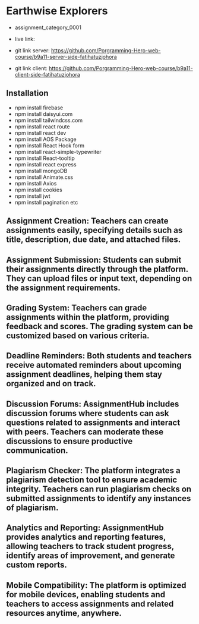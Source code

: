 # Earthwise Explorers

- assignment_category_0001


- live link: 


- git link server: https://github.com/Porgramming-Hero-web-course/b9a11-server-side-fatihatuzjohora


- git link client: https://github.com/Porgramming-Hero-web-course/b9a11-client-side-fatihatuzjohora




## Installation
- npm install firebase
- npm install daisyui.com
- npm install tailwindcss.com
- npm install react route
- npm install react dev
- npm install AOS Package
- npm install React Hook form
- npm install react-simple-typewriter
- npm install React-tooltip
- npm install react express
- npm install mongoDB
- npm install Animate.css 
- npm install Axios 
- npm install cookies 
- npm install jwt 
- npm install pagination etc


## Assignment Creation: Teachers can create assignments easily, specifying details such as title, description, due date, and attached files.

## Assignment Submission: Students can submit their assignments directly through the platform. They can upload files or input text, depending on the assignment requirements.

## Grading System: Teachers can grade assignments within the platform, providing feedback and scores. The grading system can be customized based on various criteria.

## Deadline Reminders: Both students and teachers receive automated reminders about upcoming assignment deadlines, helping them stay organized and on track.

## Discussion Forums: AssignmentHub includes discussion forums where students can ask questions related to assignments and interact with peers. Teachers can moderate these discussions to ensure productive communication.

## Plagiarism Checker: The platform integrates a plagiarism detection tool to ensure academic integrity. Teachers can run plagiarism checks on submitted assignments to identify any instances of plagiarism.

## Analytics and Reporting: AssignmentHub provides analytics and reporting features, allowing teachers to track student progress, identify areas of improvement, and generate custom reports.

## Mobile Compatibility: The platform is optimized for mobile devices, enabling students and teachers to access assignments and related resources anytime, anywhere.